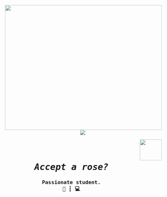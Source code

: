 <p><img align="right" src="https://raw.githubusercontent.com/ygorsimoes/ygorsimoes/master/images/computer-illustration.png" width="500" height="400" /></p>
<p align="center"><img src="https://komarev.com/ghpvc/?username=syrusrose&color=cc3bf5"/></p>
<p><img align="right" src="https://cdn0.iconfinder.com/data/icons/designer-skills/128/node-js-512.png" width="70" height="67" /></p>

<pre align="center">
<h1 align="center">
<em>Accept a rose?</em>
<h3>Passionate student.
📁 ┇ 💻<h3>
</h1>
<b>
</b>
</pre>
